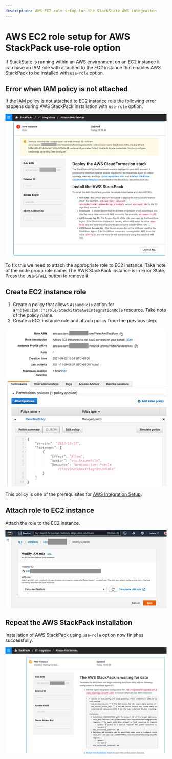 ```yaml
---
description: AWS EC2 role setup for the StackState AWS integration
---
```


# AWS EC2 role setup for AWS StackPack use-role option

If StackState is running within an AWS environment on an EC2 instance it can have an IAM role with attached to the EC2 instance that enables AWS StackPack to be installed with `use-role` option.

## Error when IAM policy is not attached 

If the IAM policy is not attached to EC2 instance role the following error happens during AWS StackPack installation with `use-role` option.

![Failed AWS installation](../../.././.gitbook/assets/sts_on_ec2_aws_stp_01.png)

To fix this we need to attach the appropriate role to EC2 instance. Take note of the node group role name. The AWS StackPack instance is in Error State. Press the `UNINSTALL` button to remove it.

## Create EC2 instance role

1. Create a policy that allows `AssumeRole` action for `arn:aws:iam::*:role/StackStateAwsIntegrationRole` resource. Take note of the policy name.
2. Create a EC2 instance role and attach policy from the previous step.

![Policy for assume role](../../.././.gitbook/assets/sts_on_ec2_aws_stp_02.png)

This policy is one of the prerequisites for [AWS Integration Setup](https://docs.stackstate.com/stackpacks/integrations/aws/aws#prerequisites). 


## Attach role to EC2 instance

Attach the role to the EC2 instance.

![03](../../.././.gitbook/assets/sts_on_ec2_aws_stp_03.png)

## Repeat the AWS StackPack installation

Installation of AWS StackPack using `use-role` option now finishes successfully.

![04](../../.././.gitbook/assets/sts_on_ec2_aws_stp_04.png)


